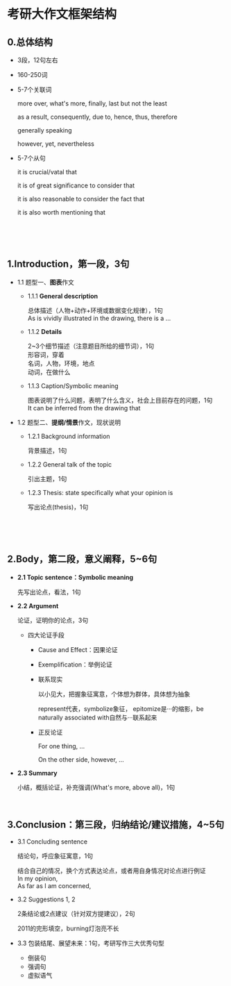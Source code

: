 #	考研大作文框架结构

##	0.总体结构

*	3段，12句左右
*	160-250词
*	5-7个关联词

	more over, what's more, finally, last but not the least

	as a result, consequently, due to, hence, thus, therefore

	generally speaking

	however, yet, nevertheless

*	5-7个从句

	it is crucial/vatal that

	it is of great significance to consider that

	it is also reasonable to consider the fact that 

	it is also worth mentioning that

<br/><br/><br/>

##	1.Introduction，第一段，3句

*	1.1 题型一、**图表**作文

	*	1.1.1 **General description**

		总体描述（人物+动作+环境或数据变化规律），1句<br/>
		As is vividly illustrated in the drawing, there is a ...

	*	1.1.2 **Details**

		2~3个细节描述（注意题目所给的细节词），1句<br/>
		形容词，穿着<br/>
		名词，人物，环境，地点<br/>
		动词，在做什么

	*	1.1.3 Caption/Symbolic meaning

		图表说明了什么问题，表明了什么含义，社会上目前存在的问题，1句<br/>
		It can be inferred from the drawing that

*	1.2 题型二、**提纲/情景**作文，现状说明

	*	1.2.1 Background information

		背景描述，1句

	*	1.2.2 General talk of the topic

		引出主题，1句

	*	1.2.3 Thesis: state specifically what your opinion is

		写出论点(thesis)，1句

<br/><br/><br/>

##	2.Body，第二段，意义阐释，5~6句

*	**2.1 Topic sentence：Symbolic meaning**

	先写出论点，看法，1句

*	**2.2 Argument**

	论证，证明你的论点，3句

	*	四大论证手段

		*	Cause and Effect：因果论证

		*	Exemplification：举例论证

		*	联系现实

			以小见大，把握象征寓意，个体想为群体，具体想为抽象

			represent代表，symbolize象征， epitomize是···的缩影，be naturally associated with自然与···联系起来 

		*	正反论证

			For one thing, ...

			On the other side, however, ...

*	**2.3 Summary**

	小结，概括论证，补充强调(What's more, above all)，1句

<br/>

##	3.Conclusion：第三段，归纳结论/建议措施，4~5句

*	3.1 Concluding sentence

	结论句，呼应象征寓意，1句

	结合自己的情况，换个方式表达论点，或者用自身情况对论点进行例证<br/>
	In my opinion,<br/>
	As far as I am concerned,<br/>

*	3.2 Suggestions 1, 2

	2条结论或2点建议（针对双方提建议），2句

	2011的完形填空，burning灯泡亮不长

*	3.3 包装结尾、展望未来：1句，考研写作三大优秀句型

	*	倒装句
	*	强调句
	*	虚拟语气
